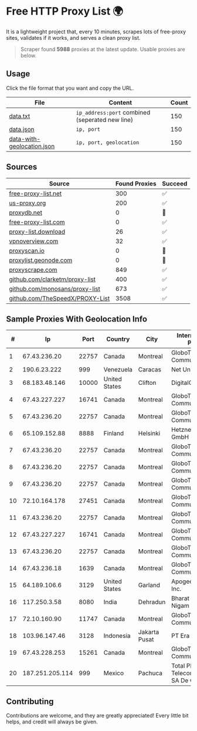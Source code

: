 
# Free HTTP Proxy List 🌍

It is a lightweight project that, every 10 minutes, scrapes lots of free-proxy sites, validates if it works, and serves a clean proxy list.


> Scraper found **5988** proxies at the latest update. Usable proxies are below.

## Usage

Click the file format that you want and copy the URL.


|File|Content|Count|
|----|-------|-----|
|[data.txt](https://raw.githubusercontent.com/themiralay/Proxy-List-World/master/data.txt)|`ip_address:port` combined (seperated new line)|150|
|[data.json](https://raw.githubusercontent.com/themiralay/Proxy-List-World/master/data.json)|`ip, port`|150|
|[data-with-geolocation.json](https://raw.githubusercontent.com/themiralay/Proxy-List-World/master/data-with-geolocation.json)|`ip, port, geolocation`|150|

## Sources

|Source|Found Proxies|Succeed|
|------|-------------|-------|
|[free-proxy-list.net](https://free-proxy-list.net)|300|✅|
|[us-proxy.org](https://www.us-proxy.org)|200|✅|
|[proxydb.net](http://proxydb.net)|0|🚫|
|[free-proxy-list.com](https://free-proxy-list.com/?page=&port=&type%5B%5D=http&type%5B%5D=https&up_time=0&search=Search)|0|✅|
|[proxy-list.download](https://www.proxy-list.download/HTTP)|26|✅|
|[vpnoverview.com](https://vpnoverview.com/privacy/anonymous-browsing/free-proxy-servers)|32|✅|
|[proxyscan.io](https://www.proxyscan.io)|0|🚫|
|[proxylist.geonode.com](https://proxylist.geonode.com/api/proxy-list?limit=300&page=1&sort_by=lastChecked&sort_type=desc&protocols=http,https)|0|🚫|
|[proxyscrape.com](https://api.proxyscrape.com/v2/?request=displayproxies&protocol=http&timeout=10000&country=all&ssl=all&anonymity=all)|849|✅|
|[github.com/clarketm/proxy-list](https://raw.githubusercontent.com/clarketm/proxy-list/master/proxy-list-raw.txt)|400|✅|
|[github.com/monosans/proxy-list](https://raw.githubusercontent.com/monosans/proxy-list/main/proxies/http.txt)|673|✅|
|[github.com/TheSpeedX/PROXY-List](https://raw.githubusercontent.com/TheSpeedX/PROXY-List/master/http.txt)|3508|✅|


## Sample Proxies With Geolocation Info

|#|Ip|Port|Country|City|Internet Service Provider|
|-|--|----|-------|----|-------------------------|
|1|67.43.236.20|22757|Canada|Montreal|GloboTech Communications|
|2|190.6.23.222|999|Venezuela|Caracas|Net Uno|
|3|68.183.48.146|10000|United States|Clifton|DigitalOcean, LLC|
|4|67.43.227.227|16741|Canada|Montreal|GloboTech Communications|
|5|67.43.236.20|22757|Canada|Montreal|GloboTech Communications|
|6|65.109.152.88|8888|Finland|Helsinki|Hetzner Online GmbH|
|7|67.43.236.20|22757|Canada|Montreal|GloboTech Communications|
|8|67.43.236.20|22757|Canada|Montreal|GloboTech Communications|
|9|67.43.236.20|22757|Canada|Montreal|GloboTech Communications|
|10|72.10.164.178|27451|Canada|Montreal|GloboTech Communications|
|11|67.43.236.20|22757|Canada|Montreal|GloboTech Communications|
|12|67.43.227.227|16741|Canada|Montreal|GloboTech Communications|
|13|67.43.236.20|22757|Canada|Montreal|GloboTech Communications|
|14|67.43.236.18|1639|Canada|Montreal|GloboTech Communications|
|15|64.189.106.6|3129|United States|Garland|Apogee Telecom Inc.|
|16|117.250.3.58|8080|India|Dehradun|Bharat Sanchar Nigam Ltd|
|17|72.10.160.90|11747|Canada|Montreal|GloboTech Communications|
|18|103.96.147.46|3128|Indonesia|Jakarta Pusat|PT Era Awan Digital|
|19|67.43.228.253|15261|Canada|Montreal|GloboTech Communications|
|20|187.251.205.114|999|Mexico|Pachuca|Total Play Telecomunicaciones SA De CV|



## Contributing

Contributions are welcome, and they are greatly appreciated! Every
little bit helps, and credit will always be given.

